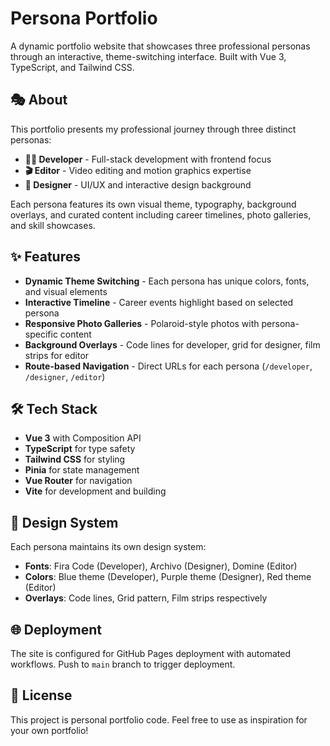 # Persona Portfolio

A dynamic portfolio website that showcases three professional personas through an interactive, theme-switching interface. Built with Vue 3, TypeScript, and Tailwind CSS.

## 🎭 About

This portfolio presents my professional journey through three distinct personas:

- **👨‍💻 Developer** - Full-stack development with frontend focus
- **🎬 Editor** - Video editing and motion graphics expertise
- **🎨 Designer** - UI/UX and interactive design background

Each persona features its own visual theme, typography, background overlays, and curated content including career timelines, photo galleries, and skill showcases.

## ✨ Features

- **Dynamic Theme Switching** - Each persona has unique colors, fonts, and visual elements
- **Interactive Timeline** - Career events highlight based on selected persona
- **Responsive Photo Galleries** - Polaroid-style photos with persona-specific content
- **Background Overlays** - Code lines for developer, grid for designer, film strips for editor
- **Route-based Navigation** - Direct URLs for each persona (`/developer`, `/designer`, `/editor`)

## 🛠 Tech Stack

- **Vue 3** with Composition API
- **TypeScript** for type safety
- **Tailwind CSS** for styling
- **Pinia** for state management
- **Vue Router** for navigation
- **Vite** for development and building

## 🎨 Design System

Each persona maintains its own design system:

- **Fonts**: Fira Code (Developer), Archivo (Designer), Domine (Editor)
- **Colors**: Blue theme (Developer), Purple theme (Designer), Red theme (Editor)
- **Overlays**: Code lines, Grid pattern, Film strips respectively

## 🌐 Deployment

The site is configured for GitHub Pages deployment with automated workflows. Push to `main` branch to trigger deployment.

## 📄 License

This project is personal portfolio code. Feel free to use as inspiration for your own portfolio!
